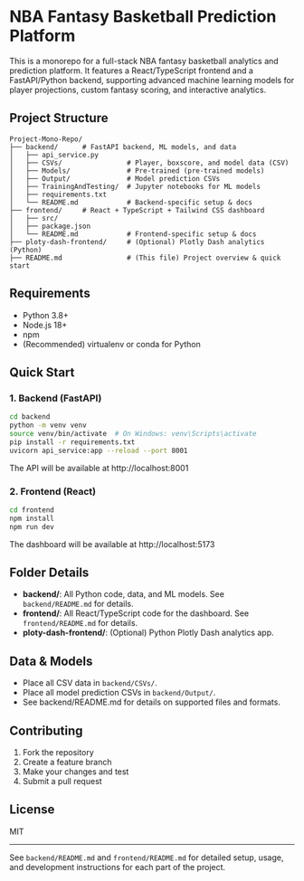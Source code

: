 # NBA Fantasy Basketball Prediction Platform

This is a monorepo for a full-stack NBA fantasy basketball analytics and prediction platform. It features a React/TypeScript frontend and a FastAPI/Python backend, supporting advanced machine learning models for player projections, custom fantasy scoring, and interactive analytics.

## Project Structure

```
Project-Mono-Repo/
├── backend/      # FastAPI backend, ML models, and data
│   ├── api_service.py
│   ├── CSVs/                # Player, boxscore, and model data (CSV)
│   ├── Models/              # Pre-trained (pre-trained models)
│   ├── Output/              # Model prediction CSVs
│   ├── TrainingAndTesting/  # Jupyter notebooks for ML models
│   ├── requirements.txt
│   └── README.md            # Backend-specific setup & docs
├── frontend/     # React + TypeScript + Tailwind CSS dashboard
│   ├── src/
│   ├── package.json
│   └── README.md            # Frontend-specific setup & docs
├── ploty-dash-frontend/     # (Optional) Plotly Dash analytics (Python)
├── README.md                # (This file) Project overview & quick start
```

## Requirements
- Python 3.8+
- Node.js 18+
- npm
- (Recommended) virtualenv or conda for Python

## Quick Start

### 1. Backend (FastAPI)
```bash
cd backend
python -m venv venv
source venv/bin/activate  # On Windows: venv\Scripts\activate
pip install -r requirements.txt
uvicorn api_service:app --reload --port 8001
```
The API will be available at http://localhost:8001

### 2. Frontend (React)
```bash
cd frontend
npm install
npm run dev
```
The dashboard will be available at http://localhost:5173

## Folder Details
- **backend/**: All Python code, data, and ML models. See `backend/README.md` for details.
- **frontend/**: All React/TypeScript code for the dashboard. See `frontend/README.md` for details.
- **ploty-dash-frontend/**: (Optional) Python Plotly Dash analytics app.

## Data & Models
- Place all CSV data in `backend/CSVs/`.
- Place all model prediction CSVs in `backend/Output/`.
- See backend/README.md for details on supported files and formats.

## Contributing
1. Fork the repository
2. Create a feature branch
3. Make your changes and test
4. Submit a pull request

## License
MIT

---
See `backend/README.md` and `frontend/README.md` for detailed setup, usage, and development instructions for each part of the project.
